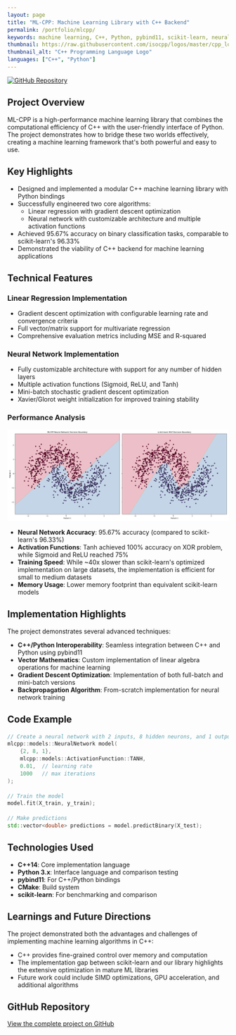 ```yaml
---
layout: page
title: "ML-CPP: Machine Learning Library with C++ Backend"
permalink: /portfolio/mlcpp/
keywords: machine learning, C++, Python, pybind11, scikit-learn, neural networks, linear regression
thumbnail: https://raw.githubusercontent.com/isocpp/logos/master/cpp_logo.png
thumbnail_alt: "C++ Programming Language Logo"
languages: ["C++", "Python"]
---
```


[![GitHub Repository](https://img.shields.io/badge/GitHub-Repository-181717?style=for-the-badge&logo=github&logoColor=white)](https://github.com/sbkashif/mlcpp)

## Project Overview

ML-CPP is a high-performance machine learning library that combines the computational efficiency of C++ with the user-friendly interface of Python. The project demonstrates how to bridge these two worlds effectively, creating a machine learning framework that's both powerful and easy to use.

<!--more-->

## Key Highlights

- Designed and implemented a modular C++ machine learning library with Python bindings
- Successfully engineered two core algorithms:
  - Linear regression with gradient descent optimization
  - Neural network with customizable architecture and multiple activation functions
- Achieved 95.67% accuracy on binary classification tasks, comparable to scikit-learn's 96.33%
- Demonstrated the viability of C++ backend for machine learning applications

## Technical Features

### Linear Regression Implementation

- Gradient descent optimization with configurable learning rate and convergence criteria
- Full vector/matrix support for multivariate regression
- Comprehensive evaluation metrics including MSE and R-squared

### Neural Network Implementation

- Fully customizable architecture with support for any number of hidden layers
- Multiple activation functions (Sigmoid, ReLU, and Tanh)
- Mini-batch stochastic gradient descent optimization
- Xavier/Glorot weight initialization for improved training stability

### Performance Analysis

![Performance Comparison](/assets/images/mlcpp_scikitlearn_logreg_compare.png)

- **Neural Network Accuracy**: 95.67% accuracy (compared to scikit-learn's 96.33%)
- **Activation Functions**: Tanh achieved 100% accuracy on XOR problem, while Sigmoid and ReLU reached 75%
- **Training Speed**: While ~40x slower than scikit-learn's optimized implementation on large datasets, the implementation is efficient for small to medium datasets
- **Memory Usage**: Lower memory footprint than equivalent scikit-learn models

## Implementation Highlights

The project demonstrates several advanced techniques:

- **C++/Python Interoperability**: Seamless integration between C++ and Python using pybind11
- **Vector Mathematics**: Custom implementation of linear algebra operations for machine learning
- **Gradient Descent Optimization**: Implementation of both full-batch and mini-batch versions
- **Backpropagation Algorithm**: From-scratch implementation for neural network training

## Code Example

```cpp
// Create a neural network with 2 inputs, 8 hidden neurons, and 1 output
mlcpp::models::NeuralNetwork model(
    {2, 8, 1}, 
    mlcpp::models::ActivationFunction::TANH, 
    0.01,  // learning rate
    1000   // max iterations
);

// Train the model
model.fit(X_train, y_train);

// Make predictions
std::vector<double> predictions = model.predictBinary(X_test);
```

## Technologies Used

- **C++14**: Core implementation language
- **Python 3.x**: Interface language and comparison testing
- **pybind11**: For C++/Python bindings
- **CMake**: Build system
- **scikit-learn**: For benchmarking and comparison

## Learnings and Future Directions

The project demonstrated both the advantages and challenges of implementing machine learning algorithms in C++:

- C++ provides fine-grained control over memory and computation
- The implementation gap between scikit-learn and our library highlights the extensive optimization in mature ML libraries
- Future work could include SIMD optimizations, GPU acceleration, and additional algorithms

## GitHub Repository

[View the complete project on GitHub](https://github.com/sbkashif/mlcpp)
